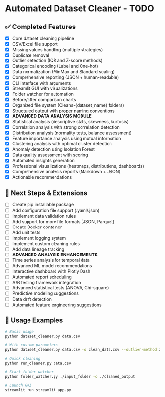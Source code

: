 # Automated Dataset Cleaner - TODO

## ✅ Completed Features
- [x] Core dataset cleaning pipeline
- [x] CSV/Excel file support
- [x] Missing values handling (multiple strategies)
- [x] Duplicate removal
- [x] Outlier detection (IQR and Z-score methods)
- [x] Categorical encoding (Label and One-hot)
- [x] Data normalization (MinMax and Standard scaling)
- [x] Comprehensive reporting (JSON + human-readable)
- [x] CLI interface with arguments
- [x] Streamlit GUI with visualizations
- [x] Folder watcher for automation
- [x] Before/after comparison charts
- [x] Organized file system (Cleans-{dataset_name} folders)
- [x] Structured output with proper naming conventions
- [x] **ADVANCED DATA ANALYSIS MODULE**
- [x] Statistical analysis (descriptive stats, skewness, kurtosis)
- [x] Correlation analysis with strong correlation detection
- [x] Distribution analysis (normality tests, balance assessment)
- [x] Feature importance analysis using mutual information
- [x] Clustering analysis with optimal cluster detection
- [x] Anomaly detection using Isolation Forest
- [x] Data quality assessment with scoring
- [x] Automated insights generation
- [x] Professional visualizations (heatmaps, distributions, dashboards)
- [x] Comprehensive analysis reports (Markdown + JSON)
- [x] Actionable recommendations

## 🚀 Next Steps & Extensions
- [ ] Create pip installable package
- [ ] Add configuration file support (.yaml/.json)
- [ ] Implement data validation rules
- [ ] Add support for more file formats (JSON, Parquet)
- [ ] Create Docker container
- [ ] Add unit tests
- [ ] Implement logging system
- [ ] Implement custom cleaning rules
- [ ] Add data lineage tracking
- [ ] **ADVANCED ANALYSIS ENHANCEMENTS**
- [ ] Time series analysis for temporal data
- [ ] Advanced ML model recommendations
- [ ] Interactive dashboard with Plotly Dash
- [ ] Automated report scheduling
- [ ] A/B testing framework integration
- [ ] Advanced statistical tests (ANOVA, Chi-square)
- [ ] Predictive modeling suggestions
- [ ] Data drift detection
- [ ] Automated feature engineering suggestions

## 🎯 Usage Examples
```bash
# Basic usage
python dataset_cleaner.py data.csv

# With custom parameters
python dataset_cleaner.py data.csv -o clean_data.csv --outlier-method zscore --encoding onehot

# Quick cleaning
python run_cleaner.py data.csv

# Start folder watcher
python folder_watcher.py ./input_folder -o ./cleaned_output

# Launch GUI
streamlit run streamlit_app.py
```
